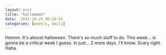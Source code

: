 ```yaml
---
layout: post
title: "halloween"
date:  2015-10-29 00:28:54
categories: [weekly, daily]
---
```

Hmmm. It's almost halloween. There's so much stuff to do. This week... is gonna be a critical week I guess. In just... 2 more days. I'll know. Scary right. Haha.
